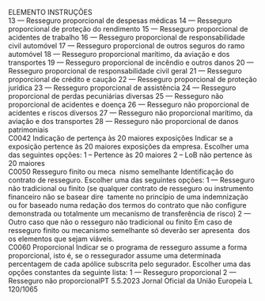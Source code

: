  
ELEMENTO  INSTRUÇÕES  
13 — Resseguro proporcional de despesas médicas 
14 — Resseguro proporcional de proteção do rendimento 
15 — Resseguro proporcional de acidentes de trabalho 
16 — Resseguro proporcional de responsabilidade civil automóvel 
17 — Resseguro proporcional de outros seguros do ramo automóvel 
18 — Resseguro proporcional marítimo, da aviação e dos transportes 
19 — Resseguro proporcional de incêndio e outros danos 
20 — Resseguro proporcional de responsabilidade civil geral 
21 — Resseguro proporcional de crédito e caução 
22 — Resseguro proporcional de proteção jurídica 
23 — Resseguro proporcional de assistência 
24 — Resseguro proporcional de perdas pecuniárias diversas 
25 — Resseguro não proporcional de acidentes e doença 
26 — Resseguro não proporcional de acidentes e riscos diversos 
27 — Resseguro não proporcional marítimo, da aviação e dos transportes 
28 — Resseguro não proporcional de danos patrimoniais  
C0042  Indicação de pertença às 20 
maiores exposições  Indicar se a exposição pertence às 20 maiores exposições da empresa. Escolher 
uma das seguintes opções: 
1 – Pertence às 20 maiores 
2 – LoB não pertence às 20 maiores  
C0050  Resseguro finito ou meca ­
nismo semelhante  Identificação do contrato de resseguro. Escolher uma das seguintes opções: 
1 — Resseguro não tradicional ou finito 
(se qualquer contrato de resseguro ou instrumento financeiro não se basear dire ­
tamente no princípio de uma indemnização ou for baseado numa redação dos 
termos do contrato que não configure demonstrada ou totalmente um mecanismo 
de transferência de risco) 
2 — Outro caso que não o resseguro não tradicional ou finito 
Em caso de resseguro finito ou mecanismo semelhante só deverão ser apresenta ­
dos os elementos que sejam viáveis.  
C0060  Proporcional  Indicar se o programa de resseguro assume a forma proporcional, isto é, se o 
ressegurador assume uma determinada percentagem de cada apólice subscrita pelo 
segurador. Escolher uma das opções constantes da seguinte lista: 
1 — Resseguro proporcional 
2 — Resseguro não proporcionalPT  5.5.2023 Jornal Oficial da União Europeia L 120/1065